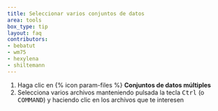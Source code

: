 ```yaml
---
title: Seleccionar varios conjuntos de datos
area: tools
box_type: tip
layout: faq
contributors:
- bebatut
- wm75
- hexylena
- shiltemann
---
```



1. Haga clic en {% icon param-files %} **Conjuntos de datos múltiples**
2. Selecciona varios archivos manteniendo pulsada la tecla <kbd>Ctrl</kbd> (o <kbd>COMMAND</kbd>) y haciendo clic en los archivos que te interesen

